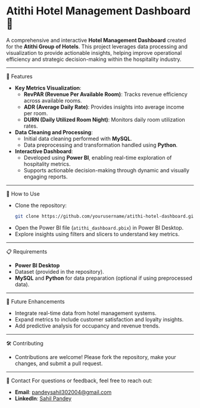 # Atithi Hotel Management Dashboard 🏨

A comprehensive and interactive **Hotel Management Dashboard** created for the **Atithi Group of Hotels**. This project leverages data processing and visualization to provide actionable insights, helping improve operational efficiency and strategic decision-making within the hospitality industry.

---

🔧 Features
- **Key Metrics Visualization**:
  - **RevPAR (Revenue Per Available Room)**: Tracks revenue efficiency across available rooms.
  - **ADR (Average Daily Rate)**: Provides insights into average income per room.
  - **DURN (Daily Utilized Room Night)**: Monitors daily room utilization rates.
- **Data Cleaning and Processing**:
  - Initial data cleaning performed with **MySQL**.
  - Data preprocessing and transformation handled using **Python**.
- **Interactive Dashboard**:
  - Developed using **Power BI**, enabling real-time exploration of hospitality metrics.
  - Supports actionable decision-making through dynamic and visually engaging reports.

---

🚀 How to Use
- Clone the repository:
  ```bash
  git clone https://github.com/yourusername/atithi-hotel-dashboard.git
  ```
- Open the Power BI file (`atithi_dashboard.pbix`) in Power BI Desktop.
- Explore insights using filters and slicers to understand key metrics.

---

📋 Requirements
- **Power BI Desktop**
- Dataset (provided in the repository).
- **MySQL** and **Python** for data preparation (optional if using preprocessed data).

---

🔧 Future Enhancements
- Integrate real-time data from hotel management systems.
- Expand metrics to include customer satisfaction and loyalty insights.
- Add predictive analysis for occupancy and revenue trends.

---

🛠️ Contributing
- Contributions are welcome! Please fork the repository, make your changes, and submit a pull request.

---

📢 Contact
For questions or feedback, feel free to reach out:

- **Email**: pandeysahil302004@gmail.com
- **LinkedIn**: [Sahil Pandey](https://www.linkedin.com/in/pandeysahil2004/)

